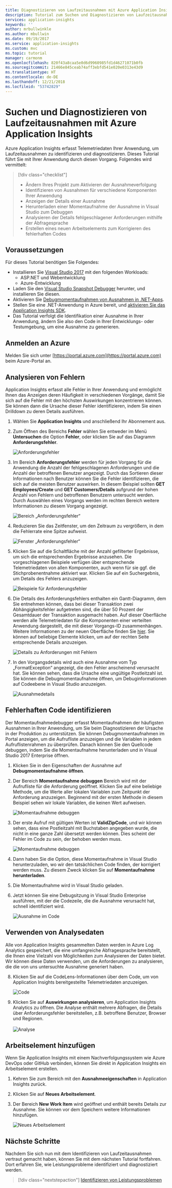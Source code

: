 ```yaml
---
title: Diagnostizieren von Laufzeitausnahmen mit Azure Application Insights | Microsoft-Dokumentation
description: Tutorial zum Suchen und Diagnostizieren von Laufzeitausnahmen in Ihrer Anwendung mithilfe von Azure Application Insights
services: application-insights
keywords: ''
author: mrbullwinkle
ms.author: mbullwin
ms.date: 09/19/2017
ms.service: application-insights
ms.custom: mvc
ms.topic: tutorial
manager: carmonm
ms.openlocfilehash: 820f43a8caa5e0d6d9960985fd1d46271071b0fb
ms.sourcegitcommit: 21466e845ceab74aff3ebfd541e020e0313e43d9
ms.translationtype: HT
ms.contentlocale: de-DE
ms.lasthandoff: 12/21/2018
ms.locfileid: "53742829"
---
```

# <a name="find-and-diagnose-run-time-exceptions-with-azure-application-insights"></a>Suchen und Diagnostizieren von Laufzeitausnahmen mit Azure Application Insights

Azure Application Insights erfasst Telemetriedaten Ihrer Anwendung, um Laufzeitausnahmen zu identifizieren und diagnostizieren.  Dieses Tutorial führt Sie mit Ihrer Anwendung durch diesen Vorgang.  Folgendes wird vermittelt:

> [!div class="checklist"]
> * Ändern Ihres Projekt zum Aktivieren der Ausnahmeverfolgung
> * Identifizieren von Ausnahmen für verschiedene Komponenten Ihrer Anwendung
> * Anzeigen der Details einer Ausnahme
> * Herunterladen einer Momentaufnahme der Ausnahme in Visual Studio zum Debuggen
> * Analysieren der Details fehlgeschlagener Anforderungen mithilfe der Abfragesprache
> * Erstellen eines neuen Arbeitselements zum Korrigieren des fehlerhaften Codes


## <a name="prerequisites"></a>Voraussetzungen

Für dieses Tutorial benötigen Sie Folgendes:

- Installieren Sie [Visual Studio 2017](https://www.visualstudio.com/downloads/) mit den folgenden Workloads:
    - ASP.NET und Webentwicklung
    - Azure-Entwicklung
- Laden Sie den [Visual Studio Snapshot Debugger](https://aka.ms/snapshotdebugger) herunter, und installieren Sie diesen.
- Aktivieren Sie [Debugmomentaufnahmen von Ausnahmen in .NET-Apps](https://docs.microsoft.com/azure/application-insights/app-insights-snapshot-debugger).
- Stellen Sie eine .NET-Anwendung in Azure bereit, und [aktivieren Sie das Application Insights SDK](../azure-monitor/app/asp-net.md). 
- Das Tutorial verfolgt die Identifikation einer Ausnahme in Ihrer Anwendung, ändern Sie also den Code in Ihrer Entwicklungs- oder Testumgebung, um eine Ausnahme zu generieren. 

## <a name="log-in-to-azure"></a>Anmelden an Azure
Melden Sie sich unter [https://portal.azure.com](https://portal.azure.com) beim Azure-Portal an.


## <a name="analyze-failures"></a>Analysieren von Fehlern
Application Insights erfasst alle Fehler in Ihrer Anwendung und ermöglicht Ihnen das Anzeigen deren Häufigkeit in verschiedenen Vorgänge, damit Sie sich auf die Fehler mit den höchsten Auswirkungen konzentrieren können.  Sie können dann die Ursache dieser Fehler identifizieren, indem Sie einen Drilldown zu deren Details ausführen.   

1. Wählen Sie **Application Insights** und anschließend Ihr Abonnement aus.  
2. Zum Öffnen des Bereichs **Fehler** wählen Sie entweder im Menü **Untersuchen** die Option **Fehler**, oder klicken Sie auf das Diagramm **Anforderungsfehler**.

    ![Anforderungsfehler](media/app-insights-tutorial-runtime-exceptions/failed-requests.png)

3. Im Bereich **Anforderungsfehler** werden für jeden Vorgang für die Anwendung die Anzahl der fehlgeschlagenen Anforderungen und die Anzahl der betroffenen Benutzer angezeigt.  Durch das Sortieren dieser Informationen nach Benutzer können Sie die Fehler identifizieren, die sich auf die meisten Benutzer auswirken.  In diesem Beispiel sollten **GET Employees/Create** und **GET Customers/Details** aufgrund der hohen Anzahl von Fehlern und betroffenen Benutzern untersucht werden.  Durch Auswählen eines Vorgangs werden im rechten Bereich weitere Informationen zu diesem Vorgang angezeigt.

    ![Bereich „Anforderungsfehler“](media/app-insights-tutorial-runtime-exceptions/failed-requests-blade.png)

4. Reduzieren Sie das Zeitfenster, um den Zeitraum zu vergrößern, in dem die Fehlerrate eine Spitze aufweist.

    ![Fenster „Anforderungsfehler“](media/app-insights-tutorial-runtime-exceptions/failed-requests-window.png)

5. Klicken Sie auf die Schaltfläche mit der Anzahl gefilterter Ergebnisse, um sich die entsprechenden Ergebnisse anzusehen. Die vorgeschlagenen Beispiele verfügen über entsprechende Telemetriedaten von allen Komponenten, auch wenn für sie ggf. die Stichprobenentnahme aktiviert war. Klicken Sie auf ein Suchergebnis, um Details des Fehlers anzuzeigen.

    ![Beispiele für Anforderungsfehler](media/app-insights-tutorial-runtime-exceptions/failed-requests-search.png)

6. Die Details des Anforderungsfehlers enthalten ein Gantt-Diagramm, dem Sie entnehmen können, dass bei dieser Transaktion zwei Abhängigkeitsfehler aufgetreten sind, die über 50 Prozent der Gesamtdauer der Transaktion ausgemacht haben. Auf dieser Oberfläche werden alle Telemetriedaten für die Komponenten einer verteilten Anwendung dargestellt, die mit dieser Vorgangs-ID zusammenhängen. Weitere Informationen zu der neuen Oberfläche finden Sie [hier](app-insights-transaction-diagnostics.md). Sie können auf beliebige Elemente klicken, um auf der rechten Seite entsprechende Details anzuzeigen. 

    ![Details zu Anforderungen mit Fehlern](media/app-insights-tutorial-runtime-exceptions/failed-request-details.png)

7. In den Vorgangsdetails wird auch eine Ausnahme vom Typ „FormatException“ angezeigt, die den Fehler anscheinend verursacht hat.  Sie können sehen, dass die Ursache eine ungültige Postleitzahl ist. Sie können die Debugmomentaufnahme öffnen, um Debuginformationen auf Codeebene in Visual Studio anzuzeigen.

    ![Ausnahmedetails](media/app-insights-tutorial-runtime-exceptions/failed-requests-exception.png)

## <a name="identify-failing-code"></a>Fehlerhaften Code identifizieren
Der Momentaufnahmedebugger erfasst Momentaufnahmen der häufigsten Ausnahmen in Ihrer Anwendung, um Sie beim Diagnostizieren der Ursache in der Produktion zu unterstützen.  Sie können Debugmomentaufnahmen im Portal anzeigen, um die Aufrufliste anzuzeigen und die Variablen in jedem Aufruflistenrahmen zu überprüfen. Danach können Sie den Quellcode debuggen, indem Sie die Momentaufnahme herunterladen und in Visual Studio 2017 Enterprise öffnen.

1. Klicken Sie in den Eigenschaften der Ausnahme auf **Debugmomentaufnahme öffnen**.
2. Der Bereich **Momentaufnahme debuggen** Bereich wird mit der Aufrufliste für die Anforderung geöffnet.  Klicken Sie auf eine beliebige Methode, um die Werte aller lokalen Variablen zum Zeitpunkt der Anforderung anzuzeigen.  Beginnend mit der ersten Methode in diesem Beispiel sehen wir lokale Variablen, die keinen Wert aufweisen.

    ![Momentaufnahme debuggen](media/app-insights-tutorial-runtime-exceptions/debug-snapshot-01.png)

3. Der erste Aufruf mit gültigen Werten ist **ValidZipCode**, und wir können sehen, dass eine Postleitzahl mit Buchstaben angegeben wurde, die nicht in eine ganze Zahl übersetzt werden können.  Dies scheint der Fehler im Code zu sein, der behoben werden muss.

    ![Momentaufnahme debuggen](media/app-insights-tutorial-runtime-exceptions/debug-snapshot-02.png)

4. Dann haben Sie die Option, diese Momentaufnahme in Visual Studio herunterzuladen, wo wir den tatsächlichen Code finden, der korrigiert werden muss. Zu diesem Zweck klicken Sie auf **Momentaufnahme herunterladen**.
5. Die Momentaufnahme wird in Visual Studio geladen.
6. Jetzt können Sie eine Debugsitzung in Visual Studio Enterprise ausführen, mit der die Codezeile, die die Ausnahme verursacht hat, schnell identifiziert wird.

    ![Ausnahme im Code](media/app-insights-tutorial-runtime-exceptions/exception-code.png)


## <a name="use-analytics-data"></a>Verwenden von Analysedaten
Alle von Application Insights gesammelten Daten werden in Azure Log Analytics gespeichert, die eine umfangreiche Abfragesprache bereitstellt, die Ihnen eine Vielzahl von Möglichkeiten zum Analysieren der Daten bietet.  Wir können diese Daten verwenden, um die Anforderungen zu analysieren, die die von uns untersuchte Ausnahme generiert haben. 

8. Klicken Sie auf die CodeLens-Informationen über dem Code, um von Application Insights bereitgestellte Telemetriedaten anzuzeigen.

    ![Code](media/app-insights-tutorial-runtime-exceptions/codelens.png)

9. Klicken Sie auf **Auswirkungen analysieren**, um Application Insights Analytics zu öffnen.  Die Analyse enthält mehrere Abfragen, die Details über Anforderungsfehler bereitstellen, z.B. betroffene Benutzer, Browser und Regionen.<br><br>![Analyse](media/app-insights-tutorial-runtime-exceptions/analytics.png)<br>

## <a name="add-work-item"></a>Arbeitselement hinzufügen
Wenn Sie Application Insights mit einem Nachverfolgungssystem wie Azure DevOps oder GitHub verbinden, können Sie direkt in Application Insights ein Arbeitselement erstellen.

1. Kehren Sie zum Bereich mit den **Ausnahmeeigenschaften** in Application Insights zurück.
2. Klicken Sie auf **Neues Arbeitselement**.
3. Der Bereich **New Work Item** wird geöffnet und enthält bereits Details zur Ausnahme.  Sie können vor dem Speichern weitere Informationen hinzufügen.

    ![Neues Arbeitselement](media/app-insights-tutorial-runtime-exceptions/new-work-item.png)

## <a name="next-steps"></a>Nächste Schritte
Nachdem Sie sich nun mit dem Identifizieren von Laufzeitausnahmen vertraut gemacht haben, können Sie mit dem nächsten Tutorial fortfahren. Dort erfahren Sie, wie Leistungsprobleme identifiziert und diagnostiziert werden.

> [!div class="nextstepaction"]
> [Identifizieren von Leistungsproblemen](app-insights-tutorial-performance.md)